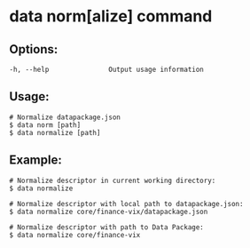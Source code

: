 
#  **data norm[alize]** command


## Options:
```
-h, --help               Output usage information
```
    
## Usage:
```
# Normalize datapackage.json
$ data norm [path]
$ data normalize [path]
```
  
## Example:
```
# Normalize descriptor in current working directory: 
$ data normalize
```
```
# Normalize descriptor with local path to datapackage.json:
$ data normalize core/finance-vix/datapackage.json
```
```
# Normalize descriptor with path to Data Package:
$ data normalize core/finance-vix
```
